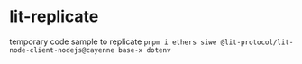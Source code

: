 # lit-replicate
temporary code sample to replicate
`pnpm i ethers siwe @lit-protocol/lit-node-client-nodejs@cayenne base-x dotenv`
